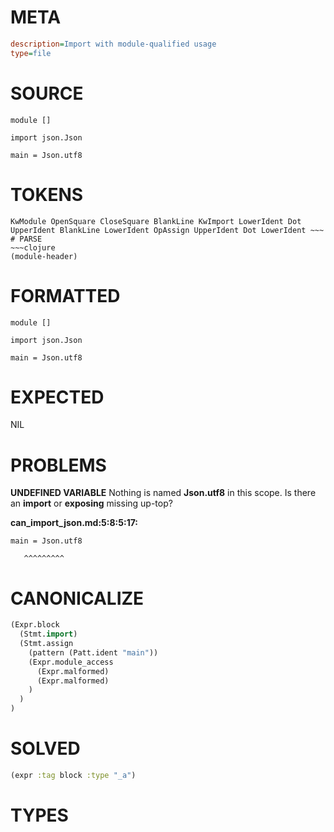 # META
~~~ini
description=Import with module-qualified usage
type=file
~~~
# SOURCE
~~~roc
module []

import json.Json

main = Json.utf8
~~~
# TOKENS
~~~text
KwModule OpenSquare CloseSquare BlankLine KwImport LowerIdent Dot UpperIdent BlankLine LowerIdent OpAssign UpperIdent Dot LowerIdent ~~~
# PARSE
~~~clojure
(module-header)
~~~
# FORMATTED
~~~roc
module []

import json.Json

main = Json.utf8
~~~
# EXPECTED
NIL
# PROBLEMS
**UNDEFINED VARIABLE**
Nothing is named **Json.utf8** in this scope.
Is there an **import** or **exposing** missing up-top?

**can_import_json.md:5:8:5:17:**
```roc
main = Json.utf8
```
       ^^^^^^^^^


# CANONICALIZE
~~~clojure
(Expr.block
  (Stmt.import)
  (Stmt.assign
    (pattern (Patt.ident "main"))
    (Expr.module_access
      (Expr.malformed)
      (Expr.malformed)
    )
  )
)
~~~
# SOLVED
~~~clojure
(expr :tag block :type "_a")
~~~
# TYPES
~~~roc
~~~
